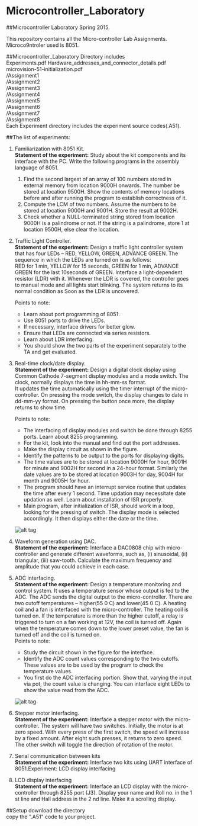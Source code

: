 # Microcontroller_Laboratory

##Microcontroller Laboratory Spring 2015.

This repository contains all the Micro-controller Lab Assignments. Microco9ntroler used is 8051.

##Microcontroller_Laboratory Directory includes <br />
Experiments.pdf
Hardware_addresses_and_connector_details.pdf <br />
microvision-51-initialization.pdf <br />
/Assignment1 <br />
/Assignment2 <br />
/Assignment3 <br />
/Assignment4 <br />
/Assignment5 <br />
/Assignment6 <br />
/Assignment7 <br />
/Assignment8 <br />
Each Experiment directory includes the experiment source codes(.A51).  <br />

##The list of experiments:
1. Familiarization with 8051 Kit.  <br />
	 __Statement of the experiment:__  Study about the kit components and its interface with the PC. Write the following programs in the assembly language of 8051.  <br />
	1. Find the second largest of an array of 100 numbers stored in external memory from location 9000H onwards. The number be stored at location 9500H. Show the
	   contents of memory locations before and after running the program to establish correctness of it.  <br />
	2. Compute the LCM of two numbers. Assume the numbers to be stored at location 9000H and 9001H. Store the result at 9002H.  <br />
	3. Check whether a NULL-terminated string stored from location 9000H is a palindrome or not. If the string is a palindrome, store 1 at location 9500H, else
	   clear the location.	 <br />

2. Traffic Light Controller.  <br />
	__Statement of the experiment:__ Design a traffic light controller system that has four LEDs – RED, YELLOW, GREEN, ADVANCE GREEN. The sequence in which the LEDs are turned on is as follows:  <br />
	RED for 1 min, YELLOW for 15 seconds, GREEN for 1 min, ADVANCE GREEN for the last 10seconds of GREEN. Interface a light-dependent resistor (LDR) with it. Whenever the LDR is covered, the
	controller goes to manual mode and all lights start blinking. The system returns to its normal condition as Soon as the LDR is uncovered.

	Points to note:  <br />
	* Learn about port programming of 8051.
	* Use 8051 ports to drive the LEDs.
	* If necessary, interface drivers for better glow.
	* Ensure that LEDs are connected via series resistors.
	* Learn about LDR interfacing.
	* You should show the two parts of the experiment separately to the TA and get evaluated.

3. Real-time clock/date display.  <br />
	__Statement of the experiment:__ Design a digital clock display using Common Cathode 7-segment display 	modules and a mode switch. The clock, normally displays the time in hh-mm-ss format.  <br />
	It updates the time automatically using the timer interrupt of the micro-controller. On pressing the mode switch, the display changes to date in dd-mm-yy format. On pressing the button once more,
	the display returns to show time. <br />

	Points to note:  <br />
	* The interfacing of display modules and switch be done through 8255 ports. Learn about 8255 programming.
	* For the kit, look into the manual and find out the port addresses.
	* Make the display circuit as shown in the figure.
	* Identify the patterns to be output to the ports for displaying digits.
	* The time values are to be stored at location 9000H for hour, 9001H for minute and 9002H for second in a 24-hour format. Similarly the date values are to be stored at location
	9003H for day, 9004H for month and 9005H for hour.
	* The program should have an interrupt service routine that updates the time after every 1 second. Time updation may necessitate date updation as well. Learn about installation of ISR properly.
	* Main program, after initialization of ISR, should work in a loop, looking for the pressing of switch. The display mode is selected accordingly. It then displays either the date or the time.

	![alt tag](https://cloud.githubusercontent.com/assets/12825395/13695230/a367617e-e782-11e5-9a26-a6cbfb4b5453.png)

4. Waveform generation using DAC. <br />
	__Statement of the experiment:__ Interface a DAC0808 chip with micro-controller and generate different waveforms, such as, (i) sinusoidal, (ii) triangular, (iii) saw-tooth. Calculate the maximum frequency and
	amplitude that you could achieve in each case. <br />

5. ADC interfacing. <br />
	__Statement of the experiment:__ Design a temperature monitoring and control system. It uses a temperature sensor whose output is fed to the ADC. The ADC sends the digital output to the
	micro-controller. There are two cutoff temperatures – higher(55 0 C) and lower(45 0 C). A heating coil and a fan is interfaced with the micro-controller. The heating coil is turned on. If the temperature is more than
	the higher cutoff, a relay is triggered to turn on a fan working at 12V, the coil is turned off. Again when the temperature comes down to the lower preset value, the fan is turned off and the coil is turned on. <br />
	Points to note: <br />
	* Study the circuit shown in the figure for the interface.
	* Identify the ADC count values corresponding to the two cutoffs. These values are to be used by the program to check the temperature values.
	* You first do the ADC interfacing portion. Show that, varying the input via pot, the count value is changing. You can interface eight LEDs to show the value read from the ADC.

	![alt tag](https://cloud.githubusercontent.com/assets/12825395/13695231/a368415c-e782-11e5-8524-9b203071bb44.png)

6. Stepper motor interfacing. <br />
	__Statement of the experiment:__ Interface a stepper motor with the micro-controller. The system will have two switches. Initially, the motor is at zero speed. With every press of the first switch, the speed will
 	increase by a fixed amount. After eight such presses, it returns to zero speed. The other switch will toggle the direction of rotation of the motor. <br />

7. Serial communication between kits <br />
	__Statement of the experiment:__ Interface two kits using UART interface of 8051.Experiment: LCD display interfacing <br />

8. LCD display interfacing <br />
    __Statement of the experiment:__ Interface an LCD display with the micro-controller through 8255 port (J3). Display your name and Roll no. in the 1 st line and Hall address in the 2 nd line. Make it a scrolling display. <br />

##Setup
download the directory <br />
copy the ".A51" code to your project.

